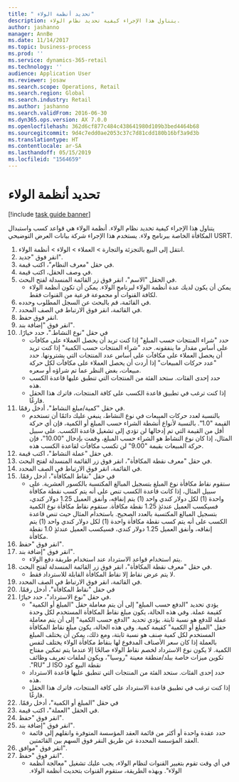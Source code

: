 ```yaml
---
title: " تحديد أنظمة الولاء"
description: يتناول هذا الإجراء كيفية تحديد نظام الولاء.
author: jashanno
manager: AnnBe
ms.date: 11/14/2017
ms.topic: business-process
ms.prod: ''
ms.service: dynamics-365-retail
ms.technology: ''
audience: Application User
ms.reviewer: josaw
ms.search.scope: Operations, Retail
ms.search.region: Global
ms.search.industry: Retail
ms.author: jashanno
ms.search.validFrom: 2016-06-30
ms.dyn365.ops.version: AX 7.0.0
ms.openlocfilehash: 362d6cf877c484c438641980d109b3bed4464b68
ms.sourcegitcommit: 9d4c7edd0ae2053c37c7d81cdd180b16bf3a9d3b
ms.translationtype: HT
ms.contentlocale: ar-SA
ms.lasthandoff: 05/15/2019
ms.locfileid: "1564659"
---
```

# <a name="define-loyalty-schemes"></a> تحديد أنظمة الولاء

[!include [task guide banner](../includes/task-guide-banner.md)]

يتناول هذا الإجراء كيفية تحديد نظام الولاء. أنظمة الولاء هي قواعد كسب واستبدال المكافأة الخاصة ببرنامج ولاء. يستخدم هذا الإجراء شركة بيانات العرض التوضيحي USRT.

1. انتقل إلى البيع بالتجزئة والتجارة > العملاء > الولاء > أنظمة الولاء.
2. انقر فوق "جديد".
3. في حقل "‏‫معرف النظام‬"، اكتب قيمة.
4. في وصف الحقل، اكتب قيمة.
5. في الحقل "الاسم"، انقر فوق زر القائمة المنسدلة لفتح البحث.
    * يمكن أن يكون لديك عدة أنظمة الولاء لبرنامج الولاء. يمكن أن تكون أنظمة الولاء لكافة القنوات أو مجموعة فرعية من القنوات فقط.  
6. في القائمة، قم بالبحث عن السجل المطلوب وحدده.
7. في القائمة، انقر فوق الارتباط في الصف المحدد.
8. انقر فوق حفظ.
9. انقر فوق "إضافة بند".
10. في حقل "‏‫نوع النشاط."، حدد خيارًا.
    * حدد "‏‫شراء المنتجات حسب المبلغ‬" إذا كنت تريد أن يحصل العملاء على مكافآت على أساس مقدار ما ينفقونه. حدد "‏‫شراء المنتجات حسب الكمية‬" إذا كنت تريد أن يحصل العملاء على مكافآت على أساس عدد المنتجات التي يشترونها.  حدد "‏‫عدد حركات المبيعات‬" إذا أردت أن يحصل العملاء على مكافآت لكل حركة مبيعات، بغض النظر عما تم شراؤه أو سعره.  
    * حدد إحدى الفئات. ستحد الفئة من المنتجات التي تنطبق عليها قاعدة الكسب هذه.  
    * إذا كنت ترغب في تطبيق قاعدة الكسب على كافة المنتجات، فاترك هذا الحقل فارغًا.  
11. في حقل "‏‫كمية/مبلغ النشاط‬"، أدخل رقمًا.
    *  بالنسبة لعدد حركات المبيعات في نوع النشاط، ينبغي عليك دائمًا أن تستخدم القيمة "1.0". بالنسبة لأنواع أنشطة الشراء حسب المبلغ أو الكمية، فإن أي حركة أقل من القيمة التي تم إدخالها لن تؤدي إلى تشغيل قاعدة الكسب. على سبيل المثال، إذا كان نوع النشاط هو الشراء حسب المبلغ، وقمت بإدخال "10.00"، فإن حركة المبيعات بقيمة "9.00" لن تكسب مكافآت لقاعدة الكسب هذه.  
12. في حقل "‏‫عملة النشاط‬"، اكتب قيمة.
13. في حقل "معرف ‏‫نقطة المكافأة‬"، انقر فوق زر القائمة المنسدلة لفتح البحث.
14. في القائمة، انقر فوق الارتباط في الصف المحدد.
15. في حقل "‏‫نقاط المكافأة"، أدخل رقمًا.
    * ستقوم نقاط مكافأة نوع المبلغ بتسجيل المبالغ المكتسبة بالكسور العشرية. على سبيل المثال، إذا كانت قاعدة الكسب تنص على أنه يتم كسب نقطة مكافأة واحدة (1) لكل دولار كندي واحد (1) يتم إنفاقه، وأنفق العميل 1.25 دولار كندي، فسيكسب العميل عندئذٍ 1.25 نقطة مكافأة. ستقوم نقاط مكافأة نوع الكمية‬ بتسجيل المبالغ المكتسبة بالعدد الصحيح. باستخدام المثال حيث تنص قاعدة الكسب على أنه يتم كسب نقطة مكافأة واحدة (1) لكل دولار كندي واحد (1) يتم إنفاقه، وأنفق العميل 1.25 دولار كندي، فسيكسب العميل عندئذٍ 1.0 نقطة مكافأة.  
16. انقر فوق "حفظ".
17. انقر فوق "إضافة بند".
    * يتم استخدام قواعد الاسترداد‬ عند استخدام طريقة دفع الولاء.  
18. في حقل "معرف ‏‫نقطة المكافأة‬"، انقر فوق زر القائمة المنسدلة لفتح البحث.
    * لا يتم عرض نقاط إلا نقاط المكافأة القابلة للاسترداد فقط.  
19. في القائمة، انقر فوق الارتباط في الصف المحدد.
20. في حقل "‏‫نقاط المكافأة"، أدخل رقمًا.
21. في حقل "‏‫نوع الاسترداد‬"، حدد خيارًا.
    * يؤدي تحديد "‏‫الدفع حسب المبلغ" إلى أن يتم معاملة حقل "‏‫المبلغ أو الكمية" كقيمة عملة. وفي هذه الحالة، يكون مبلغ نقاط المكافأة المستخدم لكل وحدة عملة للدفع هو نسبة ثابتة. يؤدي تحديد "‏‫الدفع حسب الكمية‬" إلى أن يتم معاملة حقل "‏‫المبلغ أو الكمية" كقيمة كمية. وفي هذه الحالة، يكون مبلغ نقاط المكافأة المستخدم لكل كمية صنف هو نسبة ثابتة، ومع ذلك، يمكن أن يختلف المبلغ بالعملة إذا كان سعر الأصناف المدفوع لها بنقاط مكافأة الولاء يختلف لنفس الكمية. لا يكون نوع الاسترداد‬ لخصم نقاط الولاء صالحًا إلا عندما يتم تمكين مفتاح تكوين ميزات خاصة ببلد/منطقة معينة "روسيا"، ويكون لملفات تعريف وظائف نقطة البيع‬ كود ISO لـ "RU".  
    * حدد إحدى الفئات. ستحد الفئة من المنتجات التي تنطبق عليها قاعدة الاسترداد هذه.  
    * إذا كنت ترغب في تطبيق قاعدة الاسترداد على كافة المنتجات، فاترك هذا الحقل فارغًا.  
22. في حقل "‏‫المبلغ أو الكمية"، أدخل رقمًا.
23. في الحقل "العملة"، اكتب قيمة.
24. انقر فوق "حفظ".
25. انقر فوق "إضافة بند".
    * حدد عقدة واحدة أو أكثر من قائمة العقد المؤسسة المتوفرة وانقلهم إلى قائمة العقد المؤسسة المحددة عن طريق النقر فوق السهم بين القائمتين.  
26. انقر فوق "موافق".
27. انقر فوق "حفظ".
    * في أي وقت تقوم بتغيير القنوات لنظام الولاء، يجب عليك تشغيل "‏‫معالجة أنظمة الولاء". وبهذه الطريقة، ستقوم القنوات بتحديث أنظمة الولاء.  

